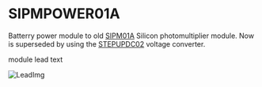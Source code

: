 <!--- Created:Time: ---> 
<!--- Author:Mlab: ---> 
<!--- AuthorEmail:mlab@mlab.cz: ---> 
<!--- Tags:imported: ---> 
<!--- Ust:None: ---> 
<!--- Label --->
<!--- ELabel ---> 
<!--- Name:module: --->
# SIPMPOWER01A
<!--- LongName --->
Batterry power module to old [SIPM01A](https://github.com/mlab-modules/SIPM01) Silicon photomultiplier module. 
Now is superseded by using the [STEPUPDC02](https://github.com/mlab-modules/STEPUPDC02) voltage converter. 

<!--- ELongName ---> 

<!--- Lead --->
module lead text
<!--- ELead ---> 

![LeadImg](doc/img/module_top_big.jpg) 


<!--- Description --->
<!--- EDescription --->
<!--- Content --->
<!--- EContent --->
